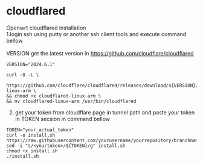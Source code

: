 # cloudflared
Openwrt cloudflared installation</br>
1.login ssh using putty or another ssh client tools and execute command bellow</br></br>
VERSION get the latest version in https://github.com/cloudflare/cloudflared

```
VERSION="2024.6.1"

curl -O -L \
  https://github.com/cloudflare/cloudflared/releases/download/${VERSION}/cloudflared-linux-arm \
&& chmod +x cloudflared-linux-arm \
&& mv cloudflared-linux-arm /usr/bin/cloudflared
```

2. get your token from cloudflare page in tunnel path and paste your token in TOKEN secsion in command bellow

```
TOKEN="your_actual_token"
curl -o install.sh https://raw.githubusercontent.com/yourusername/yourrepository/branchname/install.sh
sed -i "s/<yourtoken>/${TOKEN}/g" install.sh
chmod +x install.sh
./install.sh
```
